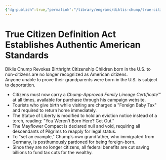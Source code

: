 ```yaml
---
{"dg-publish":true,"permalink":"/library/engrams/diklis-chump/true-citizen-definition-act-establishes-authentic-american-standards/","tags":["DC/Racism"]}
---
```


# True Citizen Definition Act Establishes Authentic American Standards
Diklis Chump Revokes Birthright Citizenship
Children born in the U.S. to non-citizens are no longer recognized as American citizens.  
Anyone unable to prove their grandparents were born in the U.S. is subject to deportation.
- Citizens must now carry a *Chump-Approved Family Lineage Certificate™* at all times, available for purchase through his campaign website.  
- Tourists who give birth while visiting are charged a "Foreign Baby Tax" and required to return home immediately.  
- The Statue of Liberty is modified to hold an eviction notice instead of a torch, reading: "You Weren't Born Here? Get Out."  
- The Mayflower Compact is declared null and void, requiring all descendants of Pilgrims to reapply for legal status.  
- To "set an example," Chump’s own grandfather, who immigrated from Germany, is posthumously pardoned for being foreign-born.
- Since they are no longer citizens, all federal benefits are cut saving billions to fund tax cuts for the wealthy.

